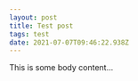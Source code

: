 ```yaml
---
layout: post
title: Test post
tags: test
date: 2021-07-07T09:46:22.938Z
---
```

This is some body content...